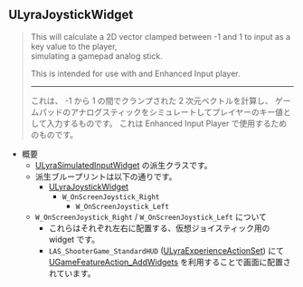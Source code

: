 ## ULyraJoystickWidget

> This will calculate a 2D vector clamped between -1 and 1 to input as a key value to the player,  
> simulating a gamepad analog stick.  
> 
> This is intended for use with and Enhanced Input player.  
> 
> ----
> これは、 -1 から 1 の間でクランプされた 2 次元ベクトルを計算し、
> ゲームパッドのアナログスティックをシミュレートしてプレイヤーのキー値として入力するものです。
> これは Enhanced Input Player で使用するためのものです。

* 概要
	* [ULyraSimulatedInputWidget] の派生クラスです。
	* 派生ブループリントは以下の通りです。
		* [ULyraJoystickWidget]
			* `W_OnScreenJoystick_Right`
				* `W_OnScreenJoystick_Left`
	* `W_OnScreenJoystick_Right` / `W_OnScreenJoystick_Left` について
		* これらはそれぞれ左右に配置する、仮想ジョイスティック用の widget です。
		* `LAS_ShooterGame_StandardHUD` ([ULyraExperienceActionSet]) にて [UGameFeatureAction_AddWidgets] を利用することで画面に配置されています。



<!--- ページ内のリンク --->

<!--- 自前の画像へのリンク --->

<!--- generated --->
[ULyraExperienceActionSet]: ../../Lyra/Experience/ULyraExperienceActionSet.md#ulyraexperienceactionset
[UGameFeatureAction_AddWidgets]: ../../Lyra/GameFeature/UGameFeatureAction_AddWidgets.md#ugamefeatureaction_addwidgets
[ULyraJoystickWidget]: ../../Lyra/Widget/ULyraJoystickWidget.md#ulyrajoystickwidget
[ULyraSimulatedInputWidget]: ../../Lyra/Widget/ULyraSimulatedInputWidget.md#ulyrasimulatedinputwidget

